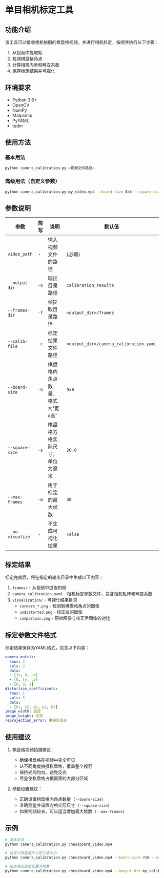 # 单目相机标定工具

## 功能介绍

该工具可以接收相机拍摄的棋盘格视频，并进行相机标定，按顺序执行以下步骤：

1. 从视频中提取帧
2. 检测棋盘格角点
3. 计算相机内参和畸变系数
4. 保存标定结果并可视化

## 环境要求

- Python 3.6+
- OpenCV
- NumPy
- Matplotlib
- PyYAML
- tqdm

## 使用方法

### 基本用法

```bash
python camera_calibration.py <视频文件路径>
```

### 高级用法（自定义参数）

```bash
python camera_calibration.py my_video.mp4 --board-size 8x6 --square-size 25.0 --max-frames 40
```

## 参数说明

| 参数 | 简写 | 说明 | 默认值 |
|------|------|------|--------|
| `video_path` | - | 输入视频文件的路径 | (必填) |
| `--output-dir` | `-o` | 输出目录路径 | `calibration_results` |
| `--frames-dir` | `-f` | 帧提取目录路径 | `<output_dir>/frames` |
| `--calib-file` | `-c` | 标定结果文件路径 | `<output_dir>/camera_calibration.yaml` |
| `--board-size` | `-b` | 棋盘格内角点数量，格式为'宽x高' | `9x6` |
| `--square-size` | `-s` | 棋盘格方格实际尺寸，单位为毫米 | `20.0` |
| `--max-frames` | `-m` | 用于标定的最大帧数 | `30` |
| `--no-visualize` | - | 不生成可视化结果 | `False` |

## 标定结果

标定完成后，将在指定的输出目录中生成以下内容：

1. `frames/` - 从视频中提取的帧
2. `camera_calibration.yaml` - 相机标定参数文件，包含相机矩阵和畸变系数
3. `visualization/` - 可视化结果目录
   - `corners_*.png` - 检测到棋盘格角点的图像
   - `undistorted.png` - 校正后的图像
   - `comparison.png` - 原始图像与校正后图像的对比

## 标定参数文件格式

标定结果保存为YAML格式，包含以下内容：

```yaml
camera_matrix:
  rows: 3
  cols: 3
  data:
  - [fx, 0, cx]
  - [0, fy, cy]
  - [0, 0, 1]
distortion_coefficients:
  rows: 1
  cols: 5
  data:
  - [k1, k2, p1, p2, k3]
image_width: 宽度
image_height: 高度
reprojection_error: 重投影误差
```

## 使用建议

1. 棋盘格视频拍摄建议：
   - 确保棋盘格在视频中完全可见
   - 从不同角度拍摄棋盘格，覆盖整个视野
   - 保持光照均匀，避免反光
   - 尽量使棋盘格占据画面的大部分区域

2. 参数设置建议：
   - 正确设置棋盘格内角点数量（`--board-size`）
   - 准确测量并设置方格实际尺寸（`--square-size`）
   - 如果视频较长，可以适当增加最大帧数（`--max-frames`）

## 示例

```bash
# 基本用法
python camera_calibration.py chessboard_video.mp4

# 自定义棋盘格尺寸和方格大小
python camera_calibration.py chessboard_video.mp4 --board-size 7x5 --square-size 30.0

# 指定输出目录和最大帧数
python camera_calibration.py chessboard_video.mp4 --output-dir my_calibration --max-frames 50
```